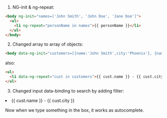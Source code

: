 1. NG-init & ng-repeat:

```html
<body ng-init="names=['John Smith', 'John Doe', 'Jane Doe']">
  <ul>
    <li ng-repeat="personName in names">{{ personName }}</li>
  </ul>
</body>
```

2. Changed array to array of objects:

```html
<body data-ng-init="customers=[{name:'John Smith',city:'Phoenix'}, {name:'John Doe',city:'New York'}, {name:'Jane Doe',city:'San Francisco'}]">
```

also:

```html
<ul>
  <li data-ng-repeat="cust in customers">{{ cust.name }} - {{ cust.city }}</li>
</ul>
```

3. Changed input data-binding to search by adding filter:

<li data-ng-repeat="cust in customers | filter: name">{{ cust.name }} - {{ cust.city }}</li>

Now when we type something in the box, it works as autocomplete.
